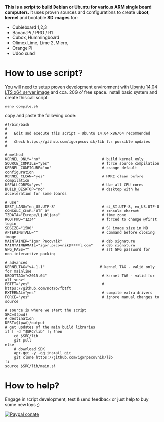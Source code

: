 **This is a script to build Debian or Ubuntu for various ARM single board computers.** It uses proven sources and configurations to create **uboot**, **kernel** and bootable **SD images** for: 
	
-  Cubieboard 1,2,3
-  BananaPi / PRO / R1
-  Cubox, Hummingboard
-  Olimex Lime, Lime 2, Micro, 
-  Orange Pi
-  Udoo quad

# How to use script?

You will need to setup proven development environment with [Ubuntu 14.04 LTS x64 server image](http://releases.ubuntu.com/14.04/) and cca. 20G of free space. Install basic system and create this call script:

	nano compile.sh

copy and paste the following code:

	#!/bin/bash	
	# 
	# 	Edit and execute this script - Ubuntu 14.04 x86/64 recommended
	#
	#   Check https://github.com/igorpecovnik/lib for possible updates
	#

	# method
	KERNEL_ONLY="no"                            # build kernel only
	SOURCE_COMPILE="yes"                        # force source compilation
	KERNEL_CONFIGURE="no"                       # change default configuration
	KERNEL_CLEAN="yes"                          # MAKE clean before compilation
	USEALLCORES="yes"                           # Use all CPU cores
	BUILD_DESKTOP="no"                          # desktop with hw acceleration for some boards 
	
	# user 
	DEST_LANG="en_US.UTF-8"                     # sl_SI.UTF-8, en_US.UTF-8
	CONSOLE_CHAR="UTF-8" 						# console charset
	TZDATA="Europe/Ljubljana"                   # time zone
	ROOTPWD="1234"                              # forced to change @first login
	SDSIZE="1500"                               # SD image size in MB
	AFTERINSTALL=""                             # command before closing image 
	MAINTAINER="Igor Pecovnik"                  # deb signature
	MAINTAINERMAIL="igor.pecovnik@****l.com"    # deb signature
	GPG_PASS=""                                 # set GPG password for non-interactive packing
	
	# advanced
	KERNELTAG="v4.1.1"                         # kernel TAG - valid only for mainline
	UBOOTTAG="v2015.04"							# kernel TAG - valid for all sunxi
	FBTFT="yes"                                 # https://github.com/notro/fbtft 
	EXTERNAL="yes"                              # compile extra drivers
	FORCE="yes"									# ignore manual changes to source

	# source is where we start the script
	SRC=$(pwd)
	# destination
	DEST=$(pwd)/output                                      
	# get updates of the main build libraries
	if [ -d "$SRC/lib" ]; then
    	cd $SRC/lib
		git pull 
	else
    	# download SDK
   		apt-get -y -qq install git
    	git clone https://github.com/igorpecovnik/lib
	fi
	source $SRC/lib/main.sh

# How to help?

Engage in script development, test & send feedback or just help to buy some new toys ;)

[![Paypal donate](https://www.paypalobjects.com/en_US/i/btn/btn_donate_SM.gif)](https://www.paypal.com/cgi-bin/webscr?cmd=_s-xclick&hosted_button_id=CUYH2KR36YB7W)
